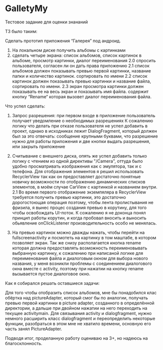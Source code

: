 # GalletyMy
Тестовое задание для оценки знананий

ТЗ было таким:

Сделать прототип приложения “Галерея” под андроид. 
1) На локальном диске получить альбомы с картинками
2) сделать четыре экрана: список альбомов, список картинок в альбоме, просмотр картинки, диалог переименования
2.0 спросить пользователя, согласен ли он дать права приложению
2.1 список альбомов должен показывать превью первой картинки, название папки и количество картинок. сортировать по имени
2.2 список картинок должен показывать превью картинки и название файла, сортировать по имени.
2.3 экран просмотра картинки должен показывать ее на весь экран и показывать имя файла. содержит кнопку “Rename“ которая вызовет диалог переименования файла. 

Что успел сделать:

1. Запрос разрешения: при первом входе в приложение пользователь получает уведомление о необходимых разрешениях
К сожалению логику что делать при отказе пользователя не успел добавить в проект, однако в исходниках лежит DialogFragment, который должен был за это отвечать:
сообщение крупными буквами, что разрешение нужно для работы приложения и две кнопки выдать разрешения, или закрыть приложение

2. Считывание с внешнего диска, опять же успел добавить только логику с чтением из одной директивы "/Camera", оттуда было удобно просматривать изображения как с эмулятора,
так и с телефона. Для отображения элементов я решил использовать RecyclerView так как он предоставляет достаточно понятные новичку возможности по отображению
 динамических списков элементов, в моём случае CarView с картинкой и названием внутри.
 2.1 Во время первого отображение экземпяляра в RecyclerView требуется получить превью картинки, это достаточно дорогостоющая операция поэтому, чтобы лента пролистывания
 не фризила, я вынес процес создания превью в корутину, для того чтобы освобождать UI-поток. К сожалению я не доконца понял принцип работы корутин, и когда пробовал
 вносить и выносить обьявление onClickListener производительность особо не менялась.
 
 3. На превью картинок можно дважды нажать, чтобы перейти на fullscreenactivity и посмотеть на картинку в том маштабе, в котором позволяет экран. Так же снизу
 располагается кнопка rename которая должна предоставлять возможность переименовывать выбранную картинку, к сожалению при написаной логике для переименования файла и 
диалоговым окном для выбора нового названия, у меня возникли проблемы с соединением диалогового окна вместе с activity, поэтому при нажатии на кнопку rename вызывается
пустое диалоговое окно.

Как я собирался решать оставшиеся задачи:

Для того чтобы отобразить список альбомов, мне бы понадобился клас обёртка над pictureAdapter, который смог бы по аналогии, получать превью первой картинки в picture
adapter, созданного в определённой директории, а дальше при двойном нажатии на него переходить на текущее activitymain. Для связывания activity и dialogfragment, нужно
немного расширить класс dialogfragment и переопределить некоторые функции, разобраться в этом мне не хватило времени, основную его часть занял PictureAdapter.

Подводя итог, проделанную работу оцениваю на 3+, но надеюсь на благосклонность.
